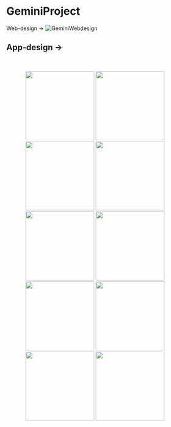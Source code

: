 # GeminiProject

Web-design ->
![GeminiWebdesign](https://user-images.githubusercontent.com/104073696/214928180-72ce85f0-cde9-47a4-bde8-5bde4b839d20.png)


App-design ->
---------------------------------
<p float="left" style="margin: 50px">
<img src="https://user-images.githubusercontent.com/104073696/214930655-ea3c8ceb-361e-4fbc-9112-89bb2dd74eeb.png" width="180">
<img src="https://user-images.githubusercontent.com/104073696/214928586-291263ac-b394-4c3f-8097-d895d3a5c3da.png" width="180">
<img src="https://user-images.githubusercontent.com/104073696/214928597-8bca29b1-ab9a-4114-a993-9b3421f201ac.png" width="180">
<img src="https://user-images.githubusercontent.com/104073696/214928603-f6e41f3d-6532-4f3e-bc97-5dd470567704.png" width="180">
<img src="https://user-images.githubusercontent.com/104073696/214928625-8b4ee766-be7e-4287-a220-e6ef219ba5b2.png" width="180">
<img src="https://user-images.githubusercontent.com/104073696/214928634-995e339d-50bd-4a0d-9860-0a633b43c2f0.png" width="180">
<img src="https://user-images.githubusercontent.com/104073696/214928639-556acb05-121f-4f44-9fd6-814fdd9c92ef.png" width="180">
<img src="https://user-images.githubusercontent.com/104073696/214928645-bf74cf10-efed-4f59-84e1-6d0da2244746.png" width="180">
<img src="https://user-images.githubusercontent.com/104073696/214928653-5b6eaad1-300d-4940-8689-7a2dbe7d04d8.png" width="180">
<img src="https://user-images.githubusercontent.com/104073696/214928660-dfcd3a9b-2c22-4452-937c-9042bb308ece.png" width="180">
</p>
